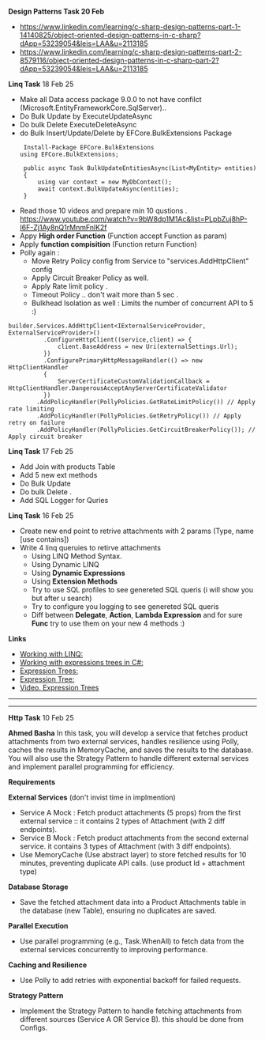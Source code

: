 __Design Patterns Task 20 Feb__
 - https://www.linkedin.com/learning/c-sharp-design-patterns-part-1-14140825/object-oriented-design-patterns-in-c-sharp?dApp=53239054&leis=LAA&u=2113185
 - https://www.linkedin.com/learning/c-sharp-design-patterns-part-2-8579116/object-oriented-design-patterns-in-c-sharp-part-2?dApp=53239054&leis=LAA&u=2113185 


__Linq Task__ 18 Feb 25
- Make all Data access package 9.0.0 to not have confilct (Microsoft.EntityFrameworkCore.SqlServer)..  
- Do Bulk Update by ExecuteUpdateAsync
- Do bulk Delete ExecuteDeleteAsync
- do Bulk Insert/Update/Delete by EFCore.BulkExtensions Package
   ```
    Install-Package EFCore.BulkExtensions
   using EFCore.BulkExtensions;

    public async Task BulkUpdateEntitiesAsync(List<MyEntity> entities)
    {
        using var context = new MyDbContext();
        await context.BulkUpdateAsync(entities);
    }
   
  ``` 
- Read those 10 videos and prepare min 10 qustions . https://www.youtube.com/watch?v=9bW8dp1M1Ac&list=PLpbZuj8hP-I6F-Zj1Ay8nQ1rMnmFnlK2f
- Appy **High order Function** (Function accept Function as param)
- Apply **function compisition** (Function return Function)
- Polly again :
  - Move Retry Policy config from Service  to  "services.AddHttpClient" config
  - Apply Circuit Breaker Policy as well.
  -  Apply Rate limit policy .
  -  Timeout Policy .. don't wait more than 5 sec .
  -  Bulkhead Isolation as well : Limits the number of concurrent API to 5 :) 
 ``` 
builder.Services.AddHttpClient<IExternalServiceProvider, ExternalServiceProvider>()
           .ConfigureHttpClient((service,client) => {
               client.BaseAddress = new Uri(externalSettings.Url);
           })
           .ConfigurePrimaryHttpMessageHandler(() => new HttpClientHandler
           {
               ServerCertificateCustomValidationCallback = HttpClientHandler.DangerousAcceptAnyServerCertificateValidator
           })
         .AddPolicyHandler(PollyPolicies.GetRateLimitPolicy()) // Apply rate limiting
         .AddPolicyHandler(PollyPolicies.GetRetryPolicy()) // Apply retry on failure
         .AddPolicyHandler(PollyPolicies.GetCircuitBreakerPolicy()); // Apply circuit breaker
```
  
__Linq Task__ 17 Feb 25
- Add Join with products Table
- Add 5 new ext methods
- Do Bulk Update
- Do bulk Delete .
- Add SQL Logger for Quries

  
__Linq Task__ 16 Feb 25
 - Create new end point to retrive attachments with 2 params (Type, name [use contains]) 
 - Write 4 linq queruies to retirve attachments
   - Using LINQ Method Syntax.
   - Using Dynamic LINQ
   - Using **Dynamic Expressions**
   - Using **Extension Methods**
   - Try to use SQL profiles to see genereted SQL queris (i will show you but after u search)
   - Try to configure you logging to see genereted SQL queris
   - Diff between **Delegate**, **Action<T>**, **Lambda Expression** and for sure **Func<T>** try to use them on your new 4 methods :)

__Links__
- <a  target="_blank"  href="https://www.tutorialsteacher.com/linq" > Working with LINQ: </a>
- <a  target="_blank"  href="https://tyrrrz.me/blog/expression-trees" >Working with expressions trees in C#:</a>
- <a  target="_blank"  href="https://docs.microsoft.com/en-us/dotnet/csharp/programming-guide/concepts/expression-trees/" >Expression Trees:</a>
- <a  target="_blank"  href="https://www.tutorialsteacher.com/linq/expression-tree" >Expression Tree: </a>
- <a  target="_blank"  href="https://youtu.be/dwr40KytyaY" >Video. Expression Trees</a>


-----------------------------------------------------------------------------------------------------------------------------------------------------------
-----------------------------------------------------------------------------------------------------------------------------------------------------------

__Http Task__ 10 Feb 25

__Ahmed Basha__
In this task, you will develop a service that fetches product attachments from two external services, handles resilience using Polly, caches the results in MemoryCache, and saves the results to the database. 
You will also use the Strategy Pattern to handle different external services and implement parallel programming for efficiency.

**Requirements**

__External Services__ (don't invist time in implmention)
- Service A Mock : Fetch product attachments (5 props) from the first external service :: it contains 2 types of Attachment (with 2 diff endpoints).
- Service B Mock : Fetch product attachments from the second external service. it contains 3 types of Attachment (with 3 diff endpoints).
 - Use MemoryCache (Use abstract layer) to store fetched results for 10 minutes, preventing duplicate API calls. (use product Id   + attachment type)

__Database Storage__
- Save the fetched attachment data into a Product Attachments table in the database (new Table), ensuring no duplicates are saved.

__Parallel Execution__
- Use parallel programming (e.g., Task.WhenAll) to fetch data from the external services concurrently to improving performance.

__Caching and Resilience__
 - Use Polly to add retries with exponential backoff for failed requests.

__Strategy Pattern__
- Implement the Strategy Pattern to handle fetching attachments from different sources (Service A OR Service B). this should be done from Configs.
